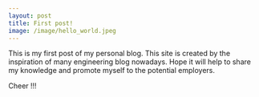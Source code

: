 ```yaml
---
layout: post
title: First post!
image: /image/hello_world.jpeg
---
```


This is my first post of my personal blog. This site is created by the inspiration of many engineering blog nowadays.
Hope it will help to share my knowledge and promote myself to the potential employers.

Cheer !!!
